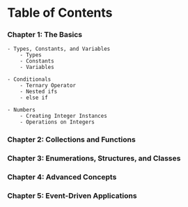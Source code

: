 # Table of Contents

### Chapter 1: The Basics

    - Types, Constants, and Variables
        - Types
        - Constants
        - Variables

    - Conditionals
        - Ternary Operator
        - Nested ifs
        - else if

    - Numbers
        - Creating Integer Instances
        - Operations on Integers
    
### Chapter 2: Collections and Functions

### Chapter 3: Enumerations, Structures, and Classes

### Chapter 4: Advanced Concepts

### Chapter 5: Event-Driven Applications

